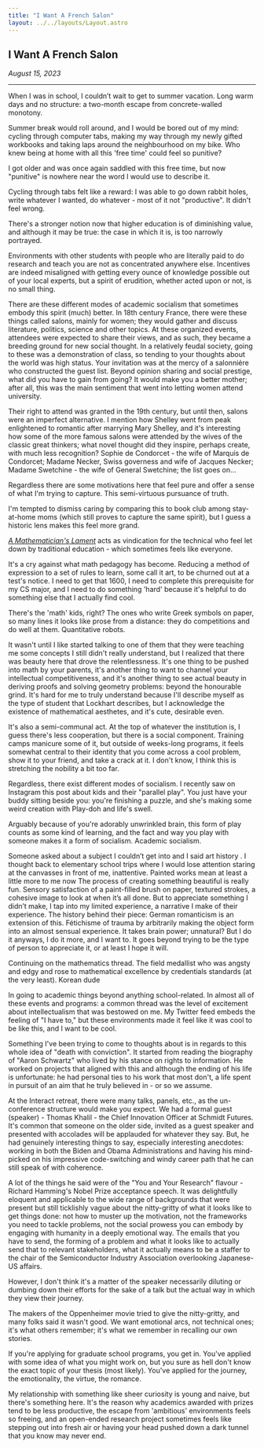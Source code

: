 ```yaml
---
title: "I Want A French Salon"
layout: ../../layouts/Layout.astro
---
```


<h2>I Want A French Salon</h2>
<p><i>August 15, 2023</i></p>

---


When I was in school, I couldn’t wait to get to summer vacation. Long warm days and no structure: a two-month escape from concrete-walled monotony.

Summer break would roll around, and I would be bored out of my mind: cycling through computer tabs, making my way through my newly gifted workbooks and taking laps around the neighbourhood on my bike. Who knew being at home with all this 'free time' could feel so punitive?

I got older and was once again saddled with this free time, but now "punitive" is nowhere near the word I would use to describe it.

Cycling through tabs felt like a reward: I was able to go down rabbit holes, write whatever I wanted, do whatever - most of it not "productive". It didn't feel wrong.

There's a stronger notion now that higher education is of diminishing value, and although it may be true: the case in which it is, is too narrowly portrayed.

Environments with other students with people who are literally paid to do research and teach you are not as concentrated anywhere else. Incentives are indeed misaligned with getting every ounce of knowledge possible out of your local experts, but a spirit of erudition, whether acted upon or not, is no small thing.

There are these different modes of academic socialism that sometimes embody this spirit (much) better. In 18th century France, there were these things called salons, mainly for women; they would gather and discuss literature, politics, science and other topics. At these organized events, attendees were expected to share their views, and as such, they became a breeding ground for new social thought. In a relatively feudal society, going to these was a demonstration of class, so tending to your thoughts about the world was high status. Your invitation was at the mercy of a salonniére who constructed the guest list. Beyond opinion sharing and social prestige, what did you have to gain from going? It would make you a better mother; after all, this was the main sentiment that went into letting women attend university.

Their right to attend was granted in the 19th century, but until then, salons were an imperfect alternative. I mention how Shelley went from peak enlightened to romantic after marrying Mary Shelley, and it's interesting how some of the more famous salons were attended by the wives of the classic great thinkers; what novel thought did they inspire, perhaps create, with much less recognition? Sophie de Condorcet - the wife of Marquis de Condorcet; Madame Necker, Swiss governess and wife of Jacques Necker; Madame Swetchine - the wife of General Swetchine; the list goes on...

Regardless there are some motivations here that feel pure and offer a sense of what I'm trying to capture. This semi-virtuous pursuance of truth.

I'm tempted to dismiss caring by comparing this to book club among stay-at-home moms (which still proves to capture the same spirit), but I guess a historic lens makes this feel more grand.

[*A Mathematician's Lament*](https://www.maa.org/external_archive/devlin/LockhartsLament.pdf) acts as vindication for the technical who feel let down by traditional education - which sometimes feels like everyone.

It's a cry against what math pedagogy has become. Reducing a method of expression to a set of rules to learn, some call it art, to be churned out at a test's notice. I need to get that 1600, I need to complete this prerequisite for my CS major, and I need to do something 'hard' because it's helpful to do something else that I actually find cool.

There's the 'math' kids, right? The ones who write Greek symbols on paper, so many lines it looks like prose from a distance: they do competitions and do well at them. Quantitative robots.

It wasn't until I like started talking to one of them that they were teaching me some concepts I still didn't really understand, but I realized that there was beauty here that drove the relentlessness. It's one thing to be pushed into math by your parents, it's another thing to want to channel your intellectual competitiveness, and it's another thing to see actual beauty in deriving proofs and solving geometry problems: beyond the honourable grind. It's hard for me to truly understand because I'll describe myself as the type of student that Lockhart describes, but I acknowledge the existence of mathematical aesthetes, and it's cute, desirable even.

It's also a semi-communal act. At the top of whatever the institution is, I guess there's less cooperation, but there is a social component. Training camps manicure some of it, but outside of weeks-long programs, it feels somewhat central to their identity that you come across a cool problem, show it to your friend, and take a crack at it. I don't know, I think this is stretching the nobility a bit too far.

Regardless, there exist different modes of socialism. I recently saw on Instagram this post about kids and their "parallel play". You just have your buddy sitting beside you: you're finishing a puzzle, and she's making some weird creation with Play-doh and life's swell.

Arguably because of you're adorably unwrinkled brain, this form of play counts as some kind of learning, and the fact and way you play with someone makes it a form of socialism. Academic socialism.

Someone asked about a subject I couldn’t get into and I said art history . I thought back to elementary school trips where I would lose attention staring at the canvasses in front of me, inattentive. Painted works mean at least a little more to me now The process of creating something beautiful is really fun. Sensory satisfaction of a paint-filled brush on paper, textured strokes, a cohesive image to look at when it’s all done. But to appreciate something I didn’t make, I tap into my limited experience, a narrative I make of their experience. The history behind their piece: German romanticism is an extension of this. Fétichisme of trauma by arbitrarily making the object form into an almost sensual experience. It takes brain power; unnatural? But I do it anyways, I do it more, and I want to. It goes beyond trying to be the type of person to appreciate it, or at least I hope it will.

Continuing on the mathematics thread. The field medallist who was angsty and edgy and rose to mathematical excellence by credentials standards (at the very least). Korean dude

In going to academic things beyond anything school-related. In almost all of these events and programs: a common thread was the level of excitement about intellectualism that was bestowed on me. My Twitter feed embeds the feeling of "I have to," but these environments made it feel like it was cool to be like this, and I want to be cool.

Something I've been trying to come to thoughts about is in regards to this whole idea of "death with conviction". It started from reading the biography of "Aaron Schwartz" who lived by his stance on rights to information. He worked on projects that aligned with this and although the ending of his life is unfortunate: he had personal ties to his work that most don't, a life spent in pursuit of an aim that he truly believed in - or so we assume.

At the Interact retreat, there were many talks, panels, etc., as the un-conference structure would make you expect. We had a formal guest (speaker) - Thomas Khalil - the Chief Innovation Officer at Schmidt Futures. It's common that someone on the older side, invited as a guest speaker and presented with accolades will be applauded for whatever they say. But, he had genuinely interesting things to say, especially interesting anecdotes: working in both the Biden and Obama Administrations and having his mind-picked on his impressive code-switching and windy career path that he can still speak of with coherence.

A lot of the things he said were of the "You and Your Research" flavour - Richard Hamming's Nobel Prize acceptance speech. It was delightfully eloquent and applicable to the wide range of backgrounds that were present but still ticklishly vague about the nitty-gritty of what it looks like to get things done: not how to muster up the motivation, not the frameworks you need to tackle problems, not the social prowess you can embody by engaging with humanity in a deeply emotional way. The emails that you have to send, the forming of a problem and what it looks like to actually send that to relevant stakeholders, what it actually means to be a staffer to the chair of the Semiconductor Industry Association overlooking Japanese-US affairs.

However, I don't think it's a matter of the speaker necessarily diluting or dumbing down their efforts for the sake of a talk but the actual way in which they view their journey.

The makers of the Oppenheimer movie tried to give the nitty-gritty, and many folks said it wasn't good. We want emotional arcs, not technical ones; it's what others remember; it's what we remember in recalling our own stories.

If you're applying for graduate school programs, you get in. You've applied with some idea of what you might work on, but you sure as hell don't know the exact topic of your thesis (most likely). You've applied for the journey, the emotionality, the virtue, the romance.

My relationship with something like sheer curiosity is young and naive, but there's something here. It's the reason why academics awarded with prizes tend to be less productive, the escape from 'ambitious' environments feels so freeing, and an open-ended research project sometimes feels like stepping out into fresh air or having your head pushed down a dark tunnel that you know may never end.



